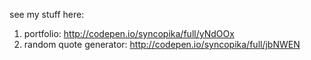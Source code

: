 see my stuff here:  
1. portfolio: http://codepen.io/syncopika/full/yNdOOx  
2. random quote generator: http://codepen.io/syncopika/full/jbNWEN
